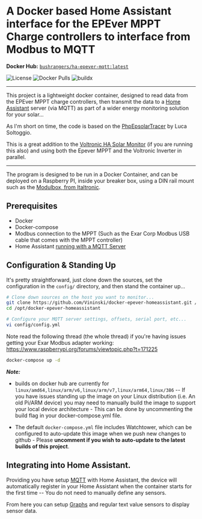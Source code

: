 # A Docker based Home Assistant interface for the EPEver MPPT Charge controllers to interface from Modbus to MQTT

**Docker Hub:** [`bushrangers/ha-epever-mqtt:latest`](https://hub.docker.com/r/bushrangers/ha-epever-mqtt/)


![License](https://img.shields.io/github/license/ned-kelly/docker-epever-homeassistant.svg) ![Docker Pulls](https://img.shields.io/docker/pulls/bushrangers/ha-epever-mqtt.png) ![buildx](https://github.com/ned-kelly/docker-epever-homeassistant/workflows/buildx/badge.svg)

----

This project is a lightweight docker container, designed to read data from the EPEver MPPT charge controllers, then transmit the data to a [Home Assistant](https://www.home-assistant.io/) server (via MQTT) as part of a wider energy monitoring solution for your solar...

As I'm short on time, the code is based on the [PhpEpsolarTracer](https://github.com/toggio/PhpEpsolarTracer) by Luca Soltoggio.

This is a great addition to the [Voltronic HA Solar Monitor](https://github.com/ned-kelly/docker-voltronic-homeassistant) (if you are running this also) and using both the Epever MPPT and the Voltronic Inverter in parallel.

--------------------------------------------------

The program is designed to be run in a Docker Container, and can be deployed on a Raspberry PI, inside your breaker box, using a DIN rail mount such as the [Modulbox, from Italtronic](https://au.rs-online.com/web/p/raspberry-pi-cases/7989818/).

## Prerequisites

- Docker
- Docker-compose
- Modbus connection to the MPPT (Such as the Exar Corp Modbus USB cable that comes with the MPPT controller)
- Home Assistant [running with a MQTT Server](https://www.home-assistant.io/components/mqtt/)


## Configuration & Standing Up

It's pretty straightforward, just clone down the sources, set the configuration in the `config/` directory, and then stand the container up...

```bash
# Clone down sources on the host you want to monitor...
git clone https://github.com/Vininski/docker-epever-homeassistant.git /opt/docker-epever-homeassistant
cd /opt/docker-epever-homeassistant

# Configure your MQTT server settings, offsets, serial port, etc...
vi config/config.yml

```

Note read the following thread (the whole thread) if you're having issues getting your Exar Modbus adapter working: https://www.raspberrypi.org/forums/viewtopic.php?t=171225


```bash
docker-compose up -d

```

_**Note:**_

  - builds on docker hub are currently for `linux/amd64,linux/arm/v6,linux/arm/v7,linux/arm64,linux/386` -- If you have issues standing up the image on your Linux distribution (i.e. An old Pi/ARM device) you may need to manually build the image to support your local device architecture - This can be done by uncommenting the build flag in your docker-compose.yml file.

  - The default `docker-compose.yml` file includes Watchtower, which can be  configured to auto-update this image when we push new changes to github - Please **uncomment if you wish to auto-update to the latest builds of this project**.

## Integrating into Home Assistant.

Providing you have setup [MQTT](https://www.home-assistant.io/components/mqtt/) with Home Assistant, the device will automatically register in your Home Assistant when the container starts for the first time -- You do not need to manually define any sensors.

From here you can setup [Graphs](https://www.home-assistant.io/lovelace/history-graph/) and regular text value sensors to display sensor data.
